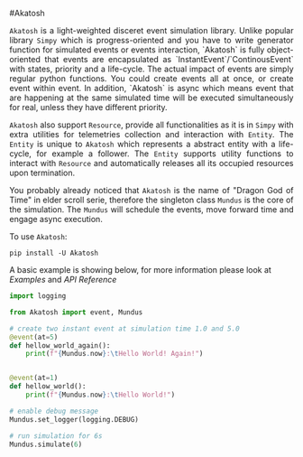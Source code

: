 #Akatosh

<p style="text-align: justify;">
<code>Akatosh</code> is a light-weighted disceret event simulation library. Unlike popular library <code>Simpy</code> which is progress-oriented and you have to write generator function for simulated events or events interaction, `Akatosh` is fully object-oriented that events are encapsulated as `InstantEvent`/`ContinousEvent` with states, priority and a life-cycle. The actual impact of events are simply regular python functions. You could create events all at once, or create event within event. In addition, `Akatosh` is async which means event that are happening at the same simulated time will be executed simultaneously for real, unless they have different priority.
</p>

<p style="text-align: justify;">
<code>Akatosh</code> also support <code>Resource</code>, provide all functionalities as it is in <code>Simpy</code> with extra utilities for telemetries collection and interaction with <code>Entity</code>. The <code>Entity</code> is unique to <code>Akatosh</code> which represents a abstract entity with a life-cycle, for example a follower. The <code>Entity</code> supports utility functions to interact with <code>Resource</code> and automatically releases all its occupied resources upon termination.
</p>

<p style="text-align: justify;">
You probably already noticed that <code>Akatosh</code> is the name of "Dragon God of Time" in elder scroll serie, therefore the singleton class <code>Mundus</code> is the core of the simulation. The <code>Mundus</code> will schedule the events, move forward time and engage async execution.
</p>

To use `Akatosh`:
```
pip install -U Akatosh
```

A basic example is showing below, for more information please look at *Examples* and *API Reference*

```py
import logging

from Akatosh import event, Mundus

# create two instant event at simulation time 1.0 and 5.0
@event(at=5)
def hellow_world_again():
    print(f"{Mundus.now}:\tHello World! Again!")


@event(at=1)
def hellow_world():
    print(f"{Mundus.now}:\tHello World!")

# enable debug message
Mundus.set_logger(logging.DEBUG)

# run simulation for 6s
Mundus.simulate(6)
```